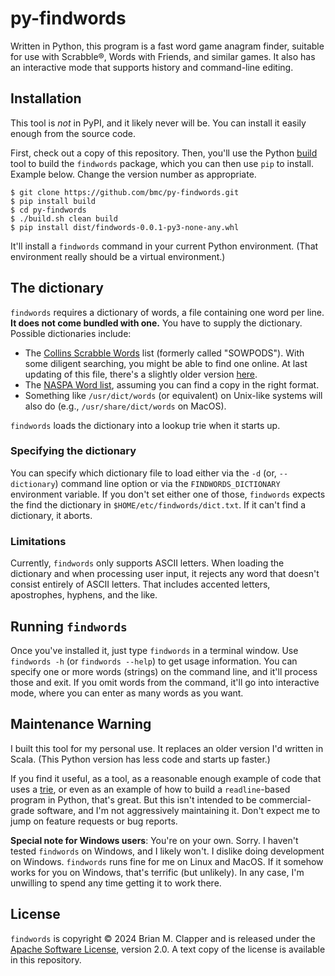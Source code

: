 # py-findwords

Written in Python, this program is a fast word game anagram finder, suitable
for use with Scrabble®, Words with Friends, and similar games. It also has an
interactive mode that supports history and command-line editing.

## Installation

This tool is _not_ in PyPI, and it likely never will be. You can install
it easily enough from the source code.

First, check out a copy of this repository. Then, you'll use the Python
[build](https://build.pypa.io/en/stable/index.html) tool to build the
`findwords` package, which you can then use `pip` to install. Example
below. Change the version number as appropriate.

```shell
$ git clone https://github.com/bmc/py-findwords.git
$ pip install build
$ cd py-findwords
$ ./build.sh clean build
$ pip install dist/findwords-0.0.1-py3-none-any.whl
```

It'll install a `findwords` command in your current Python environment.
(That environment really should be a virtual environment.)

## The dictionary

`findwords` requires a dictionary of words, a file containing one word
per line. **It does not come bundled with one.** You have to supply the
dictionary. Possible dictionaries include:

* The [Collins Scrabble Words](https://en.wikipedia.org/wiki/Collins_Scrabble_Words)
  list (formerly called "SOWPODS"). With some diligent searching, you might
  be able to find one online. At last updating of this file, there's a slightly
  older version [here](https://github.com/MReeveCO/sowpods).
* The [NASPA Word list](https://en.wikipedia.org/wiki/NASPA_Word_List),
  assuming you can find a copy in the right format.
* Something like `/usr/dict/words` (or equivalent) on Unix-like systems
  will also do (e.g., `/usr/share/dict/words` on MacOS).

`findwords` loads the dictionary into a lookup trie when it starts up.

### Specifying the dictionary

You can specify which dictionary file to load either via the `-d` (or,
`--dictionary`) command line option or via the `FINDWORDS_DICTIONARY`
environment variable. If you don't set either one of those, `findwords`
expects the find the dictionary in `$HOME/etc/findwords/dict.txt`. If it
can't find a dictionary, it aborts.

### Limitations

Currently, `findwords` only supports ASCII letters. When loading the
dictionary and when processing user input, it rejects any word that doesn't
consist entirely of ASCII letters. That includes accented letters, apostrophes,
hyphens, and the like.

## Running `findwords`

Once you've installed it, just type `findwords` in a terminal window.
Use `findwords -h` (or `findwords --help`) to get usage information. You
can specify one or more words (strings) on the command line, and it'll process
those and exit. If you omit words from the command, it'll go into interactive
mode, where you can enter as many words as you want.

## Maintenance Warning

I built this tool for my personal use. It replaces an older version I'd written
in Scala. (This Python version has less code and starts up faster.)

If you find it useful, as a tool, as a reasonable enough example of code
that uses a [trie](https://en.wikipedia.org/wiki/Trie), or even as an example
of how to build a `readline`-based program in Python, that's great. But this
isn't intended to be commercial-grade software, and I'm not aggressively
maintaining it. Don't expect me to jump on feature requests or bug reports.

**Special note for Windows users**: You're on your own. Sorry. I haven't
tested `findwords` on Windows, and I likely won't. I dislike doing development
on Windows. `findwords` runs fine for me on Linux and MacOS. If it somehow
works for you on Windows, that's terrific (but unlikely). In any case, I'm
unwilling to spend any time getting it to work there.

## License

`findwords` is copyright © 2024 Brian M. Clapper and is released under the
[Apache Software License](https://apache.org/licenses/LICENSE-2.0), version
2.0. A text copy of the license is available in this repository.
